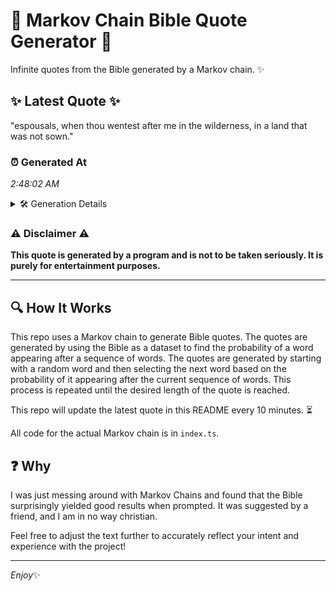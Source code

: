 # 📖 Markov Chain Bible Quote Generator 📖

Infinite quotes from the Bible generated by a Markov chain. ✨

## ✨ Latest Quote ✨
"espousals, when thou wentest after me in the wilderness, in a land that was not sown."

### ⏰ Generated At
*2:48:02 AM*

<details>
    <summary>🛠️ Generation Details</summary>
    <p>
        <strong>🌱 Seed:</strong> espousals,<br>
        <strong>🔄 Iterations:</strong> 15<br>
        <strong>📜 Context History:</strong><br>[ espousals, ]: when<br>[ espousals,, when ]: thou<br>[ espousals,, when, thou ]: wentest<br>[ espousals,, when, thou, wentest ]: after<br>[ espousals,, when, thou, wentest, after ]: me<br>[ espousals,, when, thou, wentest, after, me ]: in<br>[ when, thou, wentest, after, me, in ]: the<br>[ thou, wentest, after, me, in, the ]: wilderness,<br>[ wentest, after, me, in, the, wilderness, ]: in<br>[ after, me, in, the, wilderness,, in ]: a<br>[ me, in, the, wilderness,, in, a ]: land<br>[ in, the, wilderness,, in, a, land ]: that<br>[ the, wilderness,, in, a, land, that ]: was<br>[ wilderness,, in, a, land, that, was ]: not<br>[ in, a, land, that, was, not ]: sown.<br>
    </p>
</details>

### ⚠️ Disclaimer ⚠️
**This quote is generated by a program and is not to be taken seriously. It is purely for entertainment purposes.**

---

## 🔍 How It Works

This repo uses a Markov chain to generate Bible quotes. The quotes are generated by using the Bible as a dataset to find the probability of a word appearing after a sequence of words. The quotes are generated by starting with a random word and then selecting the next word based on the probability of it appearing after the current sequence of words. This process is repeated until the desired length of the quote is reached.

This repo will update the latest quote in this README every 10 minutes. ⏳

All code for the actual Markov chain is in `index.ts`.

## ❓ Why

I was just messing around with Markov Chains and found that the Bible surprisingly yielded good results when prompted. 
It was suggested by a friend, and I am in no way christian.

Feel free to adjust the text further to accurately reflect your intent and experience with the project!

---

*Enjoy*✨
